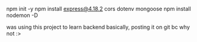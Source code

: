 npm init -y
npm install express@4.18.2 cors dotenv mongoose 
npm install nodemon -D

was using this project to learn backend basically, posting it on git bc why not :>
